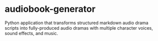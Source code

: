 # audiobook-generator
Python application that transforms structured markdown audio drama scripts into fully-produced audio dramas with multiple character voices, sound effects, and music.
